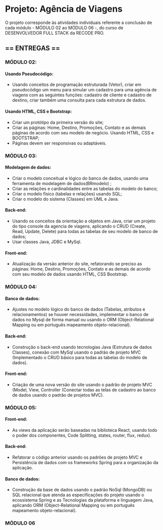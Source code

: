 <h1> Projeto: Agência de Viagens </h1>

<p> O projeto corresponde às atividades individuais referente a conclusão de cada módulo - MÓDULO 02 ao MÓDULO 06 -, do curso de DESENVOLVEDOR FULL STACK da RECODE PRO. </p>

<h2>== ENTREGAS ==</h2>

<h3>MÓDULO 02:</h3>

<h4>Usando Pseudocódigo: </h4>

- Usando conceitos de programação estruturada (Vetor), criar em pseudocódigo um menu para simular um cadastro para uma agência de viagens com as seguintes funções: cadastro de cliente e cadastro de destino, criar também uma consulta para cada estrutura de dados.

<h4>Usando HTML, CSS e Bootstrap:</h4>

- Criar um protótipo da primeira versão do site; 
- Criar as páginas: Home, Destino, Promoções, Contato e as demais páginas de acordo com seu modelo de negócio. Usando HTML, CSS e BOOTSTRAP; 
- Páginas devem ser responsivas ou adaptáveis. 


<h3>MÓDULO 03:</h3>

<h4>Modelagem de dados:</h4>
 
- Criar o modelo conceitual e lógico do banco de dados, usando uma ferramenta de modelagem de dados(BRmodelo) ;
- Criar as relações e cardinalidades entre as tabelas do modelo do banco;
- Criar o modelo físico (tabelas e relações) usando SQL;
- Criar o modelo do sistema (Classes) em UML e Java.

<h4>Back-end:</h4>
 
- Usando os conceitos da orientação a objetos em Java, criar um projeto do tipo console da agencia de viagens, aplicando o CRUD (Create, Read, Update, Delete) para todas as tabelas de seu modelo de banco de dados;
- Usar classes Java, JDBC e MySql.

<h4>Front-end:</h4>
 
- Atualização da versão anterior do site, refatorando se preciso as páginas: Home, Destino, Promoções, Contato e as demais de acordo com seu modelo de dados usando HTML, CSS Bootstrap. 


<h3>MÓDULO 04:</h3>

<h4>Banco de dados:</h4>

- Ajustes no modelo lógico do banco de dados (Tabelas, atributos e relacionamentos) se houver necessidades, implementar o banco de dados no Mysql de forma manual ou usando o ORM (Object-Relational Mapping ou em português mapeamento objeto-relacional).  

<h4>Back-end:</h4>

- Construção o back-end usando tecnologias Java (Estrutura de dados Classes), conexão com MySql usando o padrão de projeto MVC (Implementado o CRUD básico para todas as tabelas do modelo de dados).  

<h4>Front-end:</h4>

- Criação de uma nova versão do site usando o padrão de projeto MVC (Model, View, Controller (Conectar todas as telas de cadastro ao banco de dados usando o padrão de projetos MVC). 


<h3>MÓDULO 05:</h3>

<h4>Front-end:</h4>

- As views da aplicação serão baseadas na biblioteca React, usando todo o poder dos componentes, Code Splitting, states, router, flux, redux).

<h4>Back-end:</h4>

- Refatorar o código anterior usando os padrões de projeto MVC e Persistência de dados com os frameworks Spring para a organização da aplicação. 

<h4>Banco de dados:</h4>

- Construção da base de dados usando o padrão NoSql (MongoDB) ou SQL relacional que atenda as especificações do projeto usando o ecossistema Spring e as Tecnologias da plataforma e linguagem Java, aplicando ORM (Object-Relational Mapping ou em português mapeamento objeto-relacional).  


<h3>MÓDULO 06</h3>

